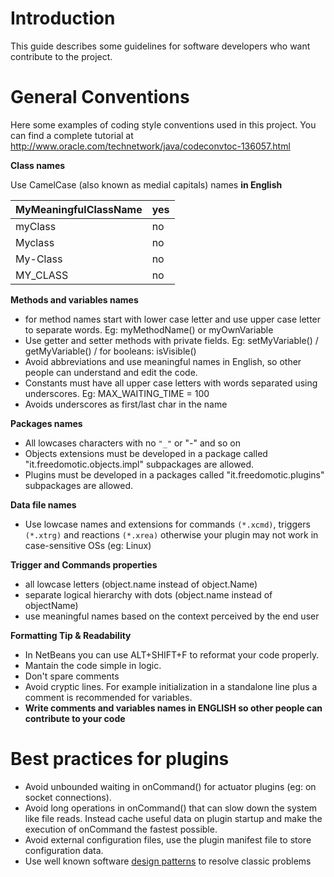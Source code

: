 # Introduction #

This guide describes some guidelines for software developers who want contribute to the project.

# General Conventions #

Here some examples of coding style conventions used in this project. You can find a complete tutorial at http://www.oracle.com/technetwork/java/codeconvtoc-136057.html

**Class names**

Use CamelCase (also known as medial capitals) names **in English**

|**MyMeaningfulClassName** | **yes** |
|:-------------------------|:--------|
|myClass                   | no      |
|Myclass                   | no      |
|My-Class                  | no      |
|MY\_CLASS                 | no      |

**Methods and variables names**
  * for method names start with lower case letter and use upper case letter to separate words. Eg: myMethodName() or myOwnVariable
  * Use getter and setter methods with private fields. Eg: setMyVariable() / getMyVariable() / for booleans: isVisible()
  * Avoid abbreviations and use meaningful names in English, so other people can understand and edit the code.
  * Constants must have all upper case letters with words separated using underscores. Eg: MAX\_WAITING\_TIME = 100
  * Avoids underscores as first/last char in the name

**Packages names**

  * All lowcases characters with no `"_"` or "-" and so on
  * Objects extensions must be developed in a package called "it.freedomotic.objects.impl" subpackages are allowed.
  * Plugins must be developed in a packages called "it.freedomotic.plugins" subpackages are allowed.

**Data file names**
  * Use lowcase names and extensions for commands `(*.xcmd)`, triggers `(*.xtrg)` and reactions `(*.xrea)` otherwise your plugin may not work in case-sensitive OSs (eg: Linux)

**Trigger and Commands properties**
  * all lowcase letters (object.name instead of object.Name)
  * separate logical hierarchy with dots (object.name instead of objectName)
  * use meaningful names based on the context perceived by the end user

**Formatting Tip & Readability**

  * In NetBeans you can use ALT+SHIFT+F to reformat your code properly.
  * Mantain the code simple in logic.
  * Don't spare comments
  * Avoid cryptic lines. For example initialization in a standalone line plus a comment is recommended for variables.
  * **Write comments and variables names in ENGLISH so other people can contribute to your code**

# Best practices for plugins #
  * Avoid unbounded waiting in onCommand() for actuator plugins (eg: on socket connections).
  * Avoid long operations in onCommand() that can slow down the system like file reads. Instead cache useful data on plugin startup and make the execution of onCommand the fastest possible.
  * Avoid external configuration files, use the plugin manifest file to store configuration data.
  * Use well known software [design patterns](http://en.wikipedia.org/wiki/Software_design_pattern) to resolve classic problems